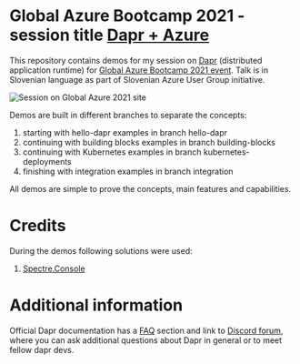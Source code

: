 # Global Azure Bootcamp 2021 - session title [Dapr + Azure](https://globalazure.net/sessions/250682)

This repository contains demos for my session on [Dapr](https://dapr.io/) (distributed application runtime) for [Global Azure Bootcamp 2021 event](https://globalazure.net/). Talk is in Slovenian language as part of Slovenian Azure User Group initiative. 

![Session on Global Azure 2021 site](https://csacoresettings.blob.core.windows.net/public/gab-2021-dapr.png)

Demos are built in different branches to separate the concepts:
1. starting with hello-dapr examples in branch hello-dapr
2. continuing with building blocks examples in branch building-blocks
3. continuing with Kubernetes examples in branch kubernetes-deployments
4. finishing with integration examples in branch integration

All demos are simple to prove the concepts, main features and capabilities. 

# Credits

During the demos following solutions were used:
1. [Spectre.Console](https://github.com/spectreconsole/spectre.console)


# Additional information

Official Dapr documentation has a [FAQ](https://docs.dapr.io/concepts/faq/) section and link to [Discord forum](https://discord.com/invite/ptHhX6jc34), where you can ask additional questions about Dapr in general or to meet fellow dapr devs.
